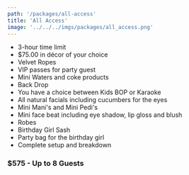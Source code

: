 ```yaml
---
path: '/packages/all-access'
title: 'All Access'
image: '../../../imgs/packages/all_access.png'
---
```


* 3-hour time limit
* $75.00 in décor of your choice
* Velvet Ropes
* VIP passes for party guest
* Mini Waters and coke products
* Back Drop
* You have a choice between Kids BOP or Karaoke
* All natural facials including cucumbers for the eyes
* Mini Mani's and Mini Pedi's
* Mini face beat including eye shadow, lip gloss and blush
* Robes
* Birthday Girl Sash
* Party bag for the birthday girl
* Complete setup and breakdown
### $575 - Up to 8 Guests